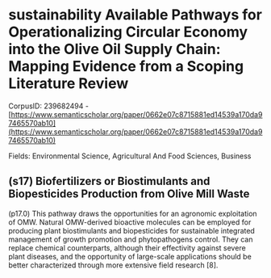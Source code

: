 # sustainability Available Pathways for Operationalizing Circular Economy into the Olive Oil Supply Chain: Mapping Evidence from a Scoping Literature Review

CorpusID: 239682494 - [https://www.semanticscholar.org/paper/0662e07c8715881ed14539a170da97465570ab10](https://www.semanticscholar.org/paper/0662e07c8715881ed14539a170da97465570ab10)

Fields: Environmental Science, Agricultural And Food Sciences, Business

## (s17) Biofertilizers or Biostimulants and Biopesticides Production from Olive Mill Waste
(p17.0) This pathway draws the opportunities for an agronomic exploitation of OMW. Natural OMW-derived bioactive molecules can be employed for producing plant biostimulants and biopesticides for sustainable integrated management of growth promotion and phytopathogens control. They can replace chemical counterparts, although their effectivity against severe plant diseases, and the opportunity of large-scale applications should be better characterized through more extensive field research [8].
